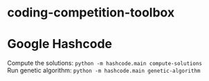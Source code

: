# coding-competition-toolbox

# Google Hashcode

Compute the solutions: `python -m hashcode.main compute-solutions` <br>
Run genetic algorithm: `python -m hashcode.main genetic-algorithm` <br>
